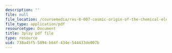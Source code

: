 ```yaml
---
description: ''
file: null
file_location: /coursemedia/res-8-007-cosmic-origin-of-the-chemical-elements-fall-2019/738a45f55894b64f434e544433de007b_lEnolaQmkMw.pdf
file_type: application/pdf
resourcetype: Document
title: 3play pdf file
type: resource
uid: 738a45f5-5894-b64f-434e-544433de007b
---
```

